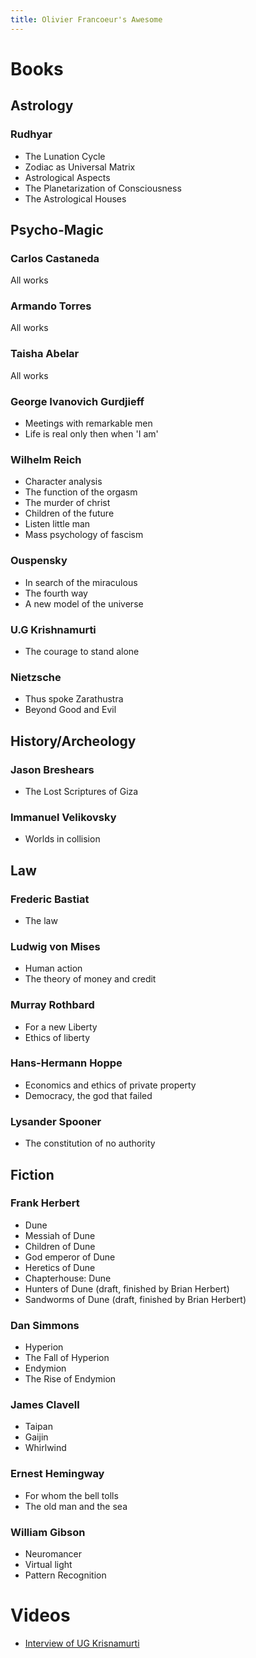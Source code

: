 ```yaml
---
title: Olivier Francoeur's Awesome
---
```


# Books

## Astrology
### Rudhyar
- The Lunation Cycle
- Zodiac as Universal Matrix
- Astrological Aspects
- The Planetarization of Consciousness
- The Astrological Houses

## Psycho-Magic

### Carlos Castaneda
All works

### Armando Torres
All works

### Taisha Abelar
All works

### George Ivanovich Gurdjieff
- Meetings with remarkable men
- Life is real only then when 'I am'

### Wilhelm Reich
- Character analysis
- The function of the orgasm
- The murder of christ
- Children of the future
- Listen little man
- Mass psychology of fascism

### Ouspensky
- In search of the miraculous
- The fourth way
- A new model of the universe

### U.G Krishnamurti
- The courage to stand alone

### Nietzsche
- Thus spoke Zarathustra
- Beyond Good and Evil

## History/Archeology

### Jason Breshears
- The Lost Scriptures of Giza

### Immanuel Velikovsky
- Worlds in collision

## Law

### Frederic Bastiat
- The law

### Ludwig von Mises
- Human action
- The theory of money and credit

### Murray Rothbard
- For a new Liberty
- Ethics of liberty

### Hans-Hermann Hoppe
- Economics and ethics of private property
- Democracy, the god that failed

### Lysander Spooner
- The constitution of no authority

## Fiction

### Frank Herbert
- Dune
- Messiah of Dune
- Children of Dune
- God emperor of Dune
- Heretics of Dune
- Chapterhouse: Dune
- Hunters of Dune (draft, finished by Brian Herbert)
- Sandworms of Dune (draft, finished by Brian Herbert)

### Dan Simmons
- Hyperion
- The Fall of Hyperion
- Endymion
- The Rise of Endymion

### James Clavell
- Taipan
- Gaijin
- Whirlwind

### Ernest Hemingway
- For whom the bell tolls
- The old man and the sea

### William Gibson
- Neuromancer
- Virtual light
- Pattern Recognition

# Videos
- [Interview of UG Krisnamurti](https://www.youtube.com/watch?v=EQFrUKQfO4k)
